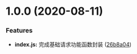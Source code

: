 # 1.0.0 (2020-08-11)


### Features

* **index.js:** 完成基础请求功能函数封装 ([26b8a04](https://github.com/Oc-master/medusa-wx-request/commit/26b8a04278b6bb8b1afe0f514699fe3012638d87))
